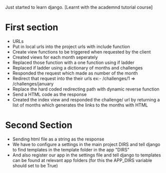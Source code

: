 Just started to learn django.
[Learnt with the academnd tutorial course]

First section
=============
* URLs
* Put in local urls into the project urls with include function 
* Create view functions to be triggered when requested by the client
* Created views for each month seperately
* Replaced those function with a one function using if ladder
* Replaced if ladder using a dictionary of months and challenges
* Responded the request which made as number of the month
* Redirect that request into the their urls   ex:- /challenges/1   =>  /challenges/january
* Replace the hard coded redirecting path with dynamic reverse function
* Send a HTML code as the response
* Created the index view and responded the challenge/ url by returning a list of months which generates the links to the months with HTML


Second Section
==============
* Sending html file as a string as the response
* We have to configure a settings in the main project DIRS and tell django to find templates in the template folder in the app "DIRS"
* And also register our app in the settings file and tell django to templates can be found at relevant app folders (for this the APP_DIRS variable should set to be True)

